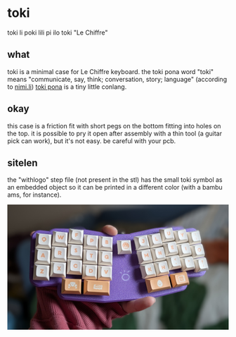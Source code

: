 # toki 
toki li poki lili pi ilo toki "Le Chiffre"

## what
toki is a minimal case for Le Chiffre keyboard. the toki pona word "toki" means "communicate, say, think; conversation, story; language" (according to [nimi.li](https://nimi.li)) [toki pona](https://tokipona.org/#about) is a tiny little conlang. 

## okay
this case is a friction fit with short pegs on the bottom fitting into holes on the top. it is possible to pry it open after assembly with a thin tool (a guitar pick can work), but it's not easy. be careful with your pcb.

## sitelen
the "withlogo" step file (not present in the stl) has the small toki symbol as an embedded object so it can be printed in a different color (with a bambu ams, for instance).

![toki_chiff.jpg](toki_chiff.jpg)
